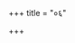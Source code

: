 +++
title = "०६"

+++


<div class="js_include " url="/vedAH/Rk/shAkalam/sUtram/AshvalAyanaH/gRhyam/mUlam/3/06/01_atha_kAmyAnAM_sthAne.md"  newLevelForH1="3" includeTitle="true"  > </div>

<div class="js_include " url="/vedAH/Rk/shAkalam/sUtram/AshvalAyanaH/gRhyam/mUlam/3/06/02_charavaH.md"  newLevelForH1="3" includeTitle="true"  > </div>
   
<div class="js_include " url="/vedAH/Rk/shAkalam/sUtram/AshvalAyanaH/gRhyam/mUlam/3/06/03_tAneva_kAmAnApnoti.md"  newLevelForH1="3" includeTitle="true"  > </div>
   
<div class="js_include " url="/vedAH/Rk/shAkalam/sUtram/AshvalAyanaH/gRhyam/mUlam/3/06/04_atha_vyAdhitasyAturasya_yax.md"  newLevelForH1="3" includeTitle="true"  > </div>
   
<div class="js_include " url="/vedAH/Rk/shAkalam/sUtram/AshvalAyanaH/gRhyam/mUlam/3/06/05_munchAmi_tvA_haviShA.md"  newLevelForH1="3" includeTitle="true"  > </div>

<div class="js_include " url="/vedAH/Rk/shAkalam/sUtram/AshvalAyanaH/gRhyam/mUlam/3/06/06_svapnamamanojnan_dRShTvAdyA.md"  newLevelForH1="3" includeTitle="true"  > </div>
   
<div class="js_include " url="/vedAH/Rk/shAkalam/sUtram/AshvalAyanaH/gRhyam/mUlam/3/06/07_yo_me_rAjanyujyo.md"  newLevelForH1="3" includeTitle="true"  > </div>
   
<div class="js_include " url="/vedAH/Rk/shAkalam/sUtram/AshvalAyanaH/gRhyam/mUlam/3/06/08_xutvA_jRmbhitvA-manojnan_dR.md"  newLevelForH1="3" includeTitle="true"  > </div>
   
<div class="js_include " url="/vedAH/Rk/shAkalam/sUtram/AshvalAyanaH/gRhyam/mUlam/3/06/09_agamanIyA~N_gatvAyAjyaM_yAj.md"  newLevelForH1="3" includeTitle="true"  > </div>
   
<div class="js_include " url="/vedAH/Rk/shAkalam/sUtram/AshvalAyanaH/gRhyam/mUlam/3/06/10_samidhau_vA.md"  newLevelForH1="3" includeTitle="true"  > </div>

<div class="js_include " url="/vedAH/Rk/shAkalam/sUtram/AshvalAyanaH/gRhyam/mUlam/3/06/11_japedvA.md"  newLevelForH1="3" includeTitle="true"  > </div>
  
